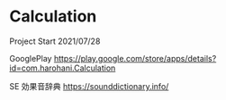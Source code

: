 # Calculation
Project Start 2021/07/28

GooglePlay
https://play.google.com/store/apps/details?id=com.harohani.Calculation

SE
効果音辞典
https://sounddictionary.info/
